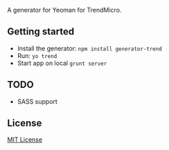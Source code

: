 A generator for Yeoman for TrendMicro.


## Getting started
* Install the generator: `npm install generator-trend`
* Run: `yo trend`
* Start app on local `grunt server`

## TODO
* SASS support


## License
[MIT License](http://en.wikipedia.org/wiki/MIT_License)
